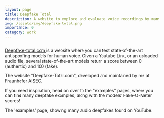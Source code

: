 ```yaml
---
layout: page
title: Deepfake Total
description: A website to explore and evaluate voice recordings by many state-of-the-art deepfake detection models
img: /assets/img/deepfake-total.png
importance: 0
category: work
---
```


<div id="image-cover-modal" class="image-cover-modal">
  <img id="image-cover-image" class="image-cover-modal-content">
  <div id="image-cover-caption"></div>
</div>

<a href="https://deepfake-total.com">Deepfake-total.com </a> is a website where you can test state-of-the-art antispoofing models for human voice.
Given a Youtube Link, or an uploaded audio file, several state-of-the-art models return a score between 0 (authentic) and 100 (fake).

<div class="row">
    <div class="col-sm mt-3 mt-md-0">
        <a href="https://deepfake-total.com">
            <img class="img-fluid rounded z-depth-1" src="{{ '/assets/img/deepfake-total.png' | relative_url }}" alt="" title="example image"/>
        </a>
    </div>
</div>
<div class="caption">
    The website "Deepfake-Total.com", developed and maintained by me at Fraunhofer AISEC.
</div>

If you need inspiration, head on over to the "examples" pages, where you can find many deepfake examples, along with the models' Fake-O-Meter scores!

<div class="row">
    <div class="col-sm mt-3 mt-md-0">
        <a href="https://deepfake-total.com/examples">
            <img class="img-fluid rounded z-depth-1" src="{{ '/assets/img/deepfake-total-examples.png' | relative_url }}" alt="" title="example image"/>
        </a>
    </div>
</div>
<div class="caption">
    The 'examples' page, showing many audio deepfakes found on YouTube.
</div>
